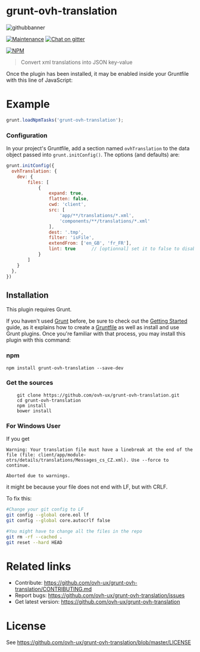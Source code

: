 # grunt-ovh-translation

![githubbanner](https://user-images.githubusercontent.com/3379410/27423240-3f944bc4-5731-11e7-87bb-3ff603aff8a7.png)

[![Maintenance](https://img.shields.io/maintenance/yes/2017.svg)]() [![Chat on gitter](https://img.shields.io/gitter/room/ovh/ux.svg)](https://gitter.im/ovh/ux)

[![NPM](https://nodei.co/npm/grunt-ovh-translation.png?downloads=true&downloadRank=true&stars=true)](https://nodei.co/npm/grunt-ovh-translation/)

> Convert xml translations into JSON key-value


Once the plugin has been installed, it may be enabled inside your Gruntfile with this line of JavaScript:

# Example

```javascript
grunt.loadNpmTasks('grunt-ovh-translation');
```

### Configuration
In your project's Gruntfile, add a section named `ovhTranslation` to the data object passed into `grunt.initConfig()`. The options (and defaults) are:

```JavaScript
grunt.initConfig({
  ovhTranslation: {
    dev: {
        files: [
            {
                expand: true,
                flatten: false,
                cwd: 'client',
                src: [
                    'app/**/translations/*.xml',
                    'components/**/translations/*.xml'
                ],
                dest: '.tmp',
                filter: 'isFile',
                extendFrom: ['en_GB', 'fr_FR'],
                lint: true      // [optionnal] set it to false to disable linter
            }
        ]
    }
  },
})
```

## Installation
This plugin requires Grunt.

If you haven't used [Grunt](http://gruntjs.com/) before, be sure to check out the [Getting Started](http://gruntjs.com/getting-started) guide, as it explains how to create a [Gruntfile](http://gruntjs.com/sample-gruntfile) as well as install and use Grunt plugins. Once you're familiar with that process, you may install this plugin with this command:

### npm

```
npm install grunt-ovh-translation --save-dev
```

### Get the sources

```
    git clone https://github.com/ovh-ux/grunt-ovh-translation.git
    cd grunt-ovh-translation
    npm install
    bower install
```

### For Windows User
If you get

```shell
Warning: Your translation file must have a linebreak at the end of the file (file: client/app/module-otrs/details/translations/Messages_cs_CZ.xml). Use --force to continue.

Aborted due to warnings.
```

it might be because your file does not end with LF, but with CRLF.

To fix this:

```bash
#Change your git config to LF
git config --global core.eol lf
git config --global core.autocrlf false

#You might have to change all the files in the repo
git rm -rf --cached .
git reset --hard HEAD
```

# Related links

 * Contribute: https://github.com/ovh-ux/grunt-ovh-translation/CONTRIBUTING.md
 * Report bugs: https://github.com/ovh-ux/grunt-ovh-translation/issues
 * Get latest version: https://github.com/ovh-ux/grunt-ovh-translation

# License

See https://github.com/ovh-ux/grunt-ovh-translation/blob/master/LICENSE

